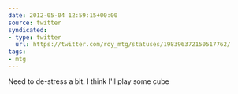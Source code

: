 ```yaml
---
date: 2012-05-04 12:59:15+00:00
source: twitter
syndicated:
- type: twitter
  url: https://twitter.com/roy_mtg/statuses/198396372150517762/
tags:
- mtg
---
```


Need to de-stress a bit. I think I'll play some cube